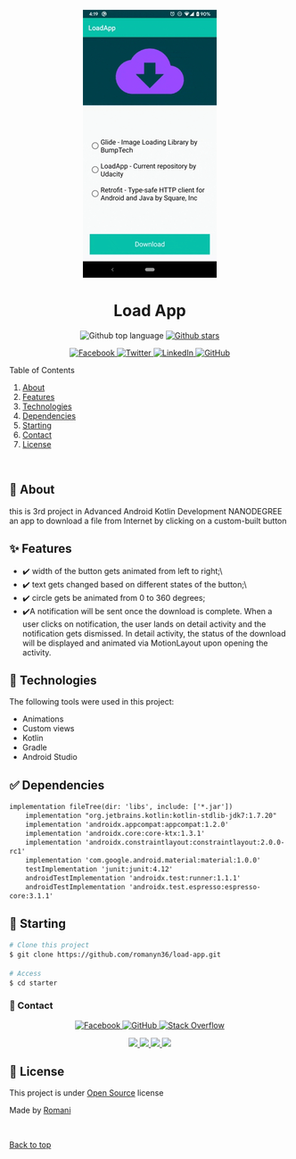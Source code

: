 <p align="center">
  <img src="/images/demo.gif" alt="Demo">
</p>

<h1 align="center">Load App</h1>

<p align="center">

<!-- <a href="https://github.com/romanyn36/load_app/graphs/contributors">

  <img src="https://img.shields.io/github/contributors/romanyn36/load_app.svg?style=for-the-badge" alt="Contributors" />
  
</a> -->





<!-- <a href="https://github.com/romanyn36/load_app/issues">

  <img src="https://img.shields.io/github/issues/romanyn36/load_app.svg?style=for-the-badge" alt="issues" />
</a> -->
   <img alt="Github top language" src="https://img.shields.io/github/languages/top/romanyn36/load_app?color=56BEB8">
<!-- 
  <img alt="Github language count" src="https://img.shields.io/github/languages/count/romanyn36/load_app?color=56BEB8">
   -->

  <!-- <img alt="Repository size" src="https://img.shields.io/github/repo-size/romanyn36/load_app?color=56BEB8"> -->

  <!-- <img alt="License" src="https://img.shields.io/github/license/romanyn36/load_app?color=56BEB8"> -->

  <!-- <img alt="Github issues" src="https://img.shields.io/github/issues/romanyn36/load_app?color=56BEB8" /> -->

<!-- <a href="https://github.com/romanyn36/load_app/network/members"> -->

<!-- <img alt="Github forks" src="https://img.shields.io/github/forks/romanyn36/load_app.svg?color=56BEB8" /> -->

  <!-- <img src="https://img.shields.io/github/forks/romanyn36/load_app.svg?style=for-the-badge" alt="forks" /> -->


  

<!-- stars -->
  <a href="https://github.com/romanyn36/load_app/stargazers">
  
  <img alt="Github stars" src="https://img.shields.io/github/stars/romanyn36/load_app?color=56BEB8" />

  <!-- <img src="https://img.shields.io/github/stars/romanyn36/load_app.svg?style=for-the-badge" alt="stars" /> -->

</a>






</p>
<p align="center">
 <a href="https://www.facebook.com/romanyn3/" target="_blank">
  <img src="https://img.shields.io/badge/-Romani-1877F2?style=flat&logo=facebook&logoColor=white" alt="Facebook" />
</a>

<a href="https://twitter.com/romanyn36" target="_blank">
  <img src="https://img.shields.io/badge/-@romanyn36-1DA1F2?style=flat&logo=twitter&logoColor=white" alt="Twitter" />
</a>

<!-- <a href="https://www.instagram.com/romanyn36/" target="_blank">
  <img src="https://img.shields.io/badge/-romanyn36-E4405F?style=flat&logo=instagram&logoColor=white" alt="Instagram" />
</a> -->


<!-- <a href="mailto:youremail@example.com" target="_blank">
  <img src="https://img.shields.io/badge/-Email-D14836?style=flat&logo=mail.ru&logoColor=white" alt="Email" />
</a> -->

<a href="https://www.linkedin.com/in/romanyn36" target="_blank">
  <img src="https://img.shields.io/badge/-@romanyn36-0077B5?style=flat&logo=linkedin&logoColor=white" alt="LinkedIn" />
</a>

<a href="https://github.com/romanyn36" target="_blank">
  <img src="https://img.shields.io/badge/-@romanyn36-181717?style=flat&logo=github&logoColor=white" alt="GitHub" />
</a>

</p>



<!-- TABLE OF CONTENTS -->

  <summary>Table of Contents</summary>
  <ol>
    <li><a href="#dart-about">About</a></li>
    <li><a href="#sparkles-features">Features</a></li>
    <li><a href="#rocket-technologies">Technologies</a></li>
    <li><a href="#white_check_mark-requirements">Dependencies</a></li>
    <li><a href="#checkered_flag-starting">Starting</a></li>
    <li><a href="#email-contact">Contact</a></li>
    <li><a href="#memo-license">License</a></li>

  </ol>

<br>

## :dart: About ##

this is 3rd project in Advanced Android Kotlin Development NANODEGREE
an app to download a file from Internet by clicking on a custom-built button

## :sparkles: Features ##

- :heavy_check_mark: width of the button gets animated from left to right;\
- :heavy_check_mark: text gets changed based on different states of the button;\
- :heavy_check_mark: circle gets be animated from 0 to 360 degrees;
- :heavy_check_mark:A notification will be sent once the download is complete. When a user clicks on notification, the user lands on detail activity and the notification gets dismissed. In detail activity, the status of the download will be displayed and animated via MotionLayout upon opening the activity.
 




## :rocket: Technologies ##

The following tools were used in this project:
- Animations
- Custom views
- Kotlin
- Gradle
- Android Studio

## :white_check_mark: Dependencies ##

```
implementation fileTree(dir: 'libs', include: ['*.jar'])
    implementation "org.jetbrains.kotlin:kotlin-stdlib-jdk7:1.7.20"
    implementation 'androidx.appcompat:appcompat:1.2.0'
    implementation 'androidx.core:core-ktx:1.3.1'
    implementation 'androidx.constraintlayout:constraintlayout:2.0.0-rc1'
    implementation 'com.google.android.material:material:1.0.0'
    testImplementation 'junit:junit:4.12'
    androidTestImplementation 'androidx.test:runner:1.1.1'
    androidTestImplementation 'androidx.test.espresso:espresso-core:3.1.1'
```

## :checkered_flag: Starting ##

```bash
# Clone this project
$ git clone https://github.com/romanyn36/load-app.git

# Access
$ cd starter
```

### :email: Contact ##
<p align="center">
 <a href="https://www.facebook.com/romanyn3/" target="_blank">
  <img src="https://img.shields.io/badge/-Romani Nasser-1877F2?style=flat&logo=facebook&logoColor=white" alt="Facebook" />
</a>

<!-- <a href="https://twitter.com/romanyn36" target="_blank">
  <img src="https://img.shields.io/badge/-@romanyn36-1DA1F2?style=flat&logo=twitter&logoColor=white" alt="Twitter" /> -->
</a>

<!-- <a href="https://www.instagram.com/romanyn36/" target="_blank">
  <img src="https://img.shields.io/badge/-romanyn36-E4405F?style=flat&logo=instagram&logoColor=white" alt="Instagram" />
</a> -->


<!-- <a href="mailto:youremail@example.com" target="_blank">
  <img src="https://img.shields.io/badge/-Email-D14836?style=flat&logo=mail.ru&logoColor=white" alt="Email" />
</a> -->

<!-- <a href="https://www.linkedin.com/in/romanyn36" target="_blank">
  <img src="https://img.shields.io/badge/-@romanyn36-0077B5?style=flat&logo=linkedin&logoColor=white" alt="LinkedIn" />
</a> -->

<a href="https://github.com/romanyn36" target="_blank">
  <img src="https://img.shields.io/badge/-@romanyn36-181717?style=flat&logo=github&logoColor=white" alt="GitHub" />
</a>
<a href="https://stackoverflow.com/users/17348975/romani" target="_blank">
  <img src="https://img.shields.io/badge/-Stack%20Overflow-FE7A16?style=flat&logo=stackoverflow&logoColor=white" alt="Stack Overflow" />
</a>
</p>

<!-- social links -->
<p align="center">
<a href="https://romanyn36.github.io" target="_blank">
  <img height="50" src="https://user-images.githubusercontent.com/46517096/166972883-f5f1d88c-0246-4374-88ac-ded0f2cf0699.png"/>
</a>

<a href="https://www.linkedin.com/in/romanyn36/" target="_blank">
  <img height="50" src="https://user-images.githubusercontent.com/46517096/166973395-19676cd8-f8ec-4abf-83ff-da8243505b82.png"/>
</a>

<a href="https://dev.to/romanyn36" target="_blank">
  <img height="50" src="https://user-images.githubusercontent.com/46517096/166974096-7aeecad4-483e-4c85-983f-f4b37b3f794e.png"/>
</a>

<a href="https://twitter.com/romanyn36" target="_blank">
  <img height="50" src="https://user-images.githubusercontent.com/46517096/166974271-91dfa250-d70b-4cb9-8707-f1bda1b708c3.png"/>
</a>

</p>



## :memo: License ##

This project is under  [Open Source](https://bumptech.github.io/glide/dev/open-source-licenses.html) license


Made by <a href="https://github.com/romanyn36" target="_blank">Romani</a>

&#xa0;

<a href="#top">Back to top</a>


